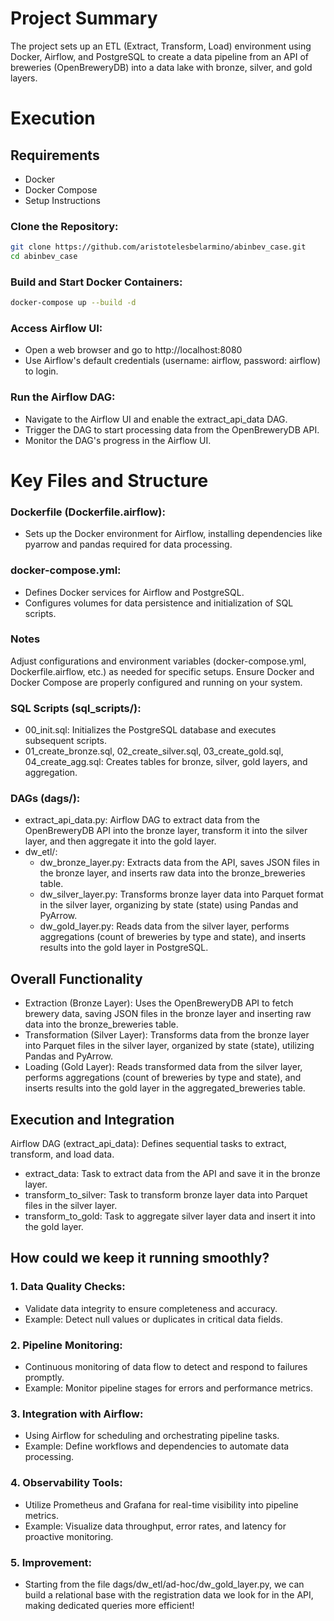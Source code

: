 # Project Summary
The project sets up an ETL (Extract, Transform, Load) environment using Docker, Airflow, and PostgreSQL to create a data pipeline from an API of breweries (OpenBreweryDB) into a data lake with bronze, silver, and gold layers. 

# Execution

## Requirements
- Docker
- Docker Compose
- Setup Instructions

### Clone the Repository:
```sh
git clone https://github.com/aristotelesbelarmino/abinbev_case.git
cd abinbev_case
```

### Build and Start Docker Containers:
```sh
docker-compose up --build -d
```
### Access Airflow UI:
- Open a web browser and go to http://localhost:8080
- Use Airflow's default credentials (username: airflow, password: airflow) to login.

### Run the Airflow DAG:
- Navigate to the Airflow UI and enable the extract_api_data DAG.
- Trigger the DAG to start processing data from the OpenBreweryDB API.
- Monitor the DAG's progress in the Airflow UI.

# Key Files and Structure
### Dockerfile (Dockerfile.airflow):
  - Sets up the Docker environment for Airflow, installing dependencies like pyarrow and pandas required for data processing.

### docker-compose.yml:
  - Defines Docker services for Airflow and PostgreSQL.
  - Configures volumes for data persistence and initialization of SQL scripts.
### Notes
Adjust configurations and environment variables (docker-compose.yml, Dockerfile.airflow, etc.) as needed for specific setups.
Ensure Docker and Docker Compose are properly configured and running on your system.

### SQL Scripts (sql_scripts/):
  - 00_init.sql: Initializes the PostgreSQL database and executes subsequent scripts.
  - 01_create_bronze.sql, 02_create_silver.sql, 03_create_gold.sql, 04_create_agg.sql: Creates tables for bronze, silver, gold layers, and aggregation.

### DAGs (dags/):
  - extract_api_data.py: Airflow DAG to extract data from the OpenBreweryDB API into the bronze layer, transform it into the silver layer, and then aggregate it into the gold layer.
  - dw_etl/:
    - dw_bronze_layer.py: Extracts data from the API, saves JSON files in the bronze layer, and inserts raw data into the bronze_breweries table.
    - dw_silver_layer.py: Transforms bronze layer data into Parquet format in the silver layer, organizing by state (state) using Pandas and PyArrow.
    - dw_gold_layer.py: Reads data from the silver layer, performs aggregations (count of breweries by type and state), and inserts results into the gold layer in PostgreSQL.

## Overall Functionality
  - Extraction (Bronze Layer): Uses the OpenBreweryDB API to fetch brewery data, saving JSON files in the bronze layer and inserting raw data into the bronze_breweries table.
  - Transformation (Silver Layer): Transforms data from the bronze layer into Parquet files in the silver layer, organized by state (state), utilizing Pandas and PyArrow.
  - Loading (Gold Layer): Reads transformed data from the silver layer, performs aggregations (count of breweries by type and state), and inserts results into the gold layer in the aggregated_breweries table.

## Execution and Integration
Airflow DAG (extract_api_data): Defines sequential tasks to extract, transform, and load data.
  - extract_data: Task to extract data from the API and save it in the bronze layer.
  - transform_to_silver: Task to transform bronze layer data into Parquet files in the silver layer.
  - transform_to_gold: Task to aggregate silver layer data and insert it into the gold layer.


## How could we keep it running smoothly?
### 1. Data Quality Checks:

  - Validate data integrity to ensure completeness and accuracy.
  - Example: Detect null values or duplicates in critical data fields.

### 2. Pipeline Monitoring:

  - Continuous monitoring of data flow to detect and respond to failures promptly.
  - Example: Monitor pipeline stages for errors and performance metrics.


### 3. Integration with Airflow:

  - Using Airflow for scheduling and orchestrating pipeline tasks.
  - Example: Define workflows and dependencies to automate data processing.


### 4. Observability Tools:

  - Utilize Prometheus and Grafana for real-time visibility into pipeline metrics.
  - Example: Visualize data throughput, error rates, and latency for proactive monitoring.

### 5. Improvement:
  - Starting from the file dags/dw_etl/ad-hoc/dw_gold_layer.py, we can build a relational base with the registration data we look for in the API, making dedicated queries more efficient!